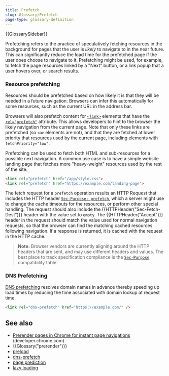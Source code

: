 ```yaml
---
title: Prefetch
slug: Glossary/Prefetch
page-type: glossary-definition
---
```


{{GlossarySidebar}}

Prefetching refers to the practice of speculatively fetching resources in the background for pages that the user is _likely_ to navigate to in the near future.
This can significantly reduce the load time for the prefetched page if the user does choose to navigate to it.
Prefetching might be used, for example, to fetch the page resources linked by a "Next" button, or a link popup that a user hovers over, or search results.

### Resource prefetching

Resources should be prefetched based on how likely it is that they will be needed in a future navigation.
Browsers can infer this automatically for some resources, such as the current URL in the address bar.

Browsers will also prefetch content for [`<link>`](/en-US/docs/Web/HTML/Element/link) elements that have the [`rel="prefetch"`](/en-US/docs/Web/HTML/Attributes/rel/prefetch) attribute.
This allows developers to hint to the browser the likely navigation from the current page.
Note that only these links are prefetched (so `<a>` elements are not), and that they are fetched at lower priority that resources used by the current page, including elements with `fetchPriority="low"`.

Prefetching can be used to fetch both HTML and sub-resources for a possible next navigation.  A common use case is to have a simple website landing page that fetches more "heavy-weight" resources used by the rest of the site.

```html
<link rel="prefetch" href="/app/style.css"> 
<link rel="prefetch" href="https://example.com/landing-page">
```

The fetch request for a `prefetch` operation results an HTTP Request that includes the HTTP header [`Sec-Purpose: prefetch`](/en-US/docs/Web/HTTP/Headers/Sec-Purpose), which a server might use to change the cache timeouts for the resources, or perform other special handling.
The request should also include the {{HTTPHeader("Sec-Fetch-Dest")}} header with the value set to `empty`.
The {{HTTPHeader("Accept")}} header in the request should match the value used for normal navigation requests, so that the browser can find the matching cached resources following navigation.
If a response is returned, it is cached with the request in the HTTP cache.

> **Note:** Browser vendors are currently aligning around the HTTP headers that are sent, and may use different headers and values.
> The best place to track specification compliance is the [`Sec-Purpose`](/en-US/docs/Web/HTTP/Headers/Sec-Purpose) compatibility table.

### DNS Prefetching

[DNS prefetching](/en-US/docs/Web/HTML/Attributes/rel/dns-prefetch) resolves domain names in advance thereby speeding up load times by reducing the time associated with domain lookup at request time.

```html
<link rel="dns-prefetch" href="https://example.com/" />
```

## See also

- [Prerender pages in Chrome for instant page navigations](https://developer.chrome.com/blog/prerender-pages/#prerendering-from-the-address-bar) (developer.chrome.com)
- {{Glossary("prerender")}}
- [preload](/en-US/docs/Web/HTML/Attributes/rel/preload)
- [dns-prefetch](/en-US/docs/Web/HTML/Attributes/rel/dns-prefetch)
- [page prediction](/en-US/docs/Glossary/Page_prediction)
- [lazy loading](/en-US/docs/Web/Performance/Lazy_loading)
